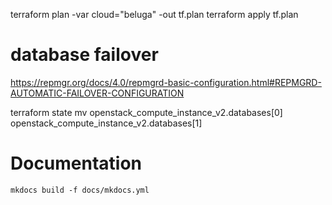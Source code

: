 terraform plan -var cloud="beluga" -out tf.plan
terraform apply tf.plan

# database failover

https://repmgr.org/docs/4.0/repmgrd-basic-configuration.html#REPMGRD-AUTOMATIC-FAILOVER-CONFIGURATION

terraform state mv openstack_compute_instance_v2.databases[0] openstack_compute_instance_v2.databases[1]

# Documentation

```shell
mkdocs build -f docs/mkdocs.yml
```